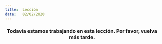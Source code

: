 ```yaml
---
title:  Lección
date:   02/02/2020
---
```


### <center>Todavía estamos trabajando en esta lección. Por favor, vuelva más tarde.</center>